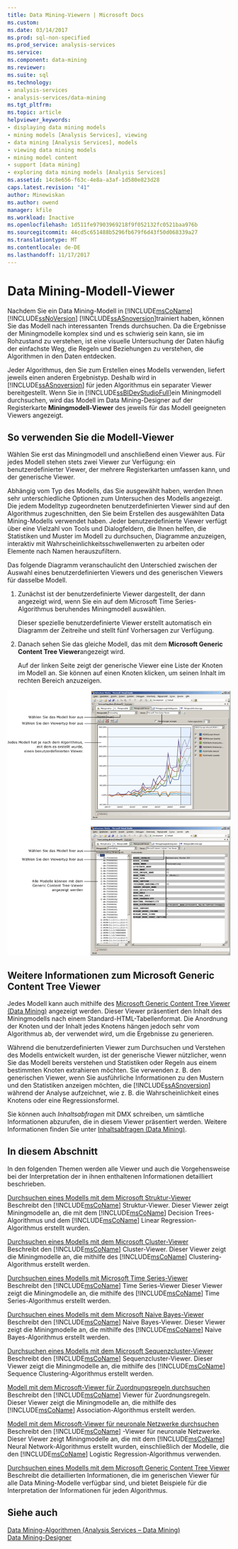 ```yaml
---
title: Data Mining-Viewern | Microsoft Docs
ms.custom: 
ms.date: 03/14/2017
ms.prod: sql-non-specified
ms.prod_service: analysis-services
ms.service: 
ms.component: data-mining
ms.reviewer: 
ms.suite: sql
ms.technology:
- analysis-services
- analysis-services/data-mining
ms.tgt_pltfrm: 
ms.topic: article
helpviewer_keywords:
- displaying data mining models
- mining models [Analysis Services], viewing
- data mining [Analysis Services], models
- viewing data mining models
- mining model content
- support [data mining]
- exploring data mining models [Analysis Services]
ms.assetid: 14c8e656-f63c-4e8a-a3af-1d580e823d28
caps.latest.revision: "41"
author: Minewiskan
ms.author: owend
manager: kfile
ms.workload: Inactive
ms.openlocfilehash: 1d511fe97903969218f9f052132fc0521baa976b
ms.sourcegitcommit: 44cd5c651488b5296fb679f6d43f50d068339a27
ms.translationtype: MT
ms.contentlocale: de-DE
ms.lasthandoff: 11/17/2017
---
```

# <a name="data-mining-model-viewers"></a>Data Mining-Modell-Viewer
  Nachdem Sie ein Data Mining-Modell in [!INCLUDE[msCoName](../../includes/msconame-md.md)] [!INCLUDE[ssNoVersion](../../includes/ssnoversion-md.md)] [!INCLUDE[ssASnoversion](../../includes/ssasnoversion-md.md)]trainiert haben, können Sie das Modell nach interessanten Trends durchsuchen. Da die Ergebnisse der Miningmodelle komplex sind und es schwierig sein kann, sie im Rohzustand zu verstehen, ist eine visuelle Untersuchung der Daten häufig der einfachste Weg, die Regeln und Beziehungen zu verstehen, die Algorithmen in den Daten entdecken.  
  
 Jeder Algorithmus, den Sie zum Erstellen eines Modells verwenden, liefert jeweils einen anderen Ergebnistyp. Deshalb wird in [!INCLUDE[ssASnoversion](../../includes/ssasnoversion-md.md)] für jeden Algorithmus ein separater Viewer bereitgestellt. Wenn Sie in [!INCLUDE[ssBIDevStudioFull](../../includes/ssbidevstudiofull-md.md)]ein Miningmodell durchsuchen, wird das Modell im Data Mining-Designer auf der Registerkarte **Miningmodell-Viewer** des jeweils für das Modell geeigneten Viewers angezeigt.  
  
## <a name="how-to-use-the-model-viewers"></a>So verwenden Sie die Modell-Viewer  
 Wählen Sie erst das Miningmodell und anschließend einen Viewer aus. Für jedes Modell stehen stets zwei Viewer zur Verfügung: ein benutzerdefinierter Viewer, der mehrere Registerkarten umfassen kann, und der generische Viewer.  
  
 Abhängig vom Typ des Modells, das Sie ausgewählt haben, werden Ihnen sehr unterschiedliche Optionen zum Untersuchen des Modells angezeigt. Die jedem Modelltyp zugeordneten benutzerdefinierten Viewer sind auf den Algorithmus zugeschnitten, den Sie beim Erstellen des ausgewählten Data Mining-Modells verwendet haben. Jeder benutzerdefinierte Viewer verfügt über eine Vielzahl von Tools und Dialogfeldern, die Ihnen helfen, die Statistiken und Muster im Modell zu durchsuchen, Diagramme anzuzeigen, interaktiv mit Wahrscheinlichkeitsschwellenwerten zu arbeiten oder Elemente nach Namen herauszufiltern.  
  
 Das folgende Diagramm veranschaulicht den Unterschied zwischen der Auswahl eines benutzerdefinierten Viewers und des generischen Viewers für dasselbe Modell.  
  
1.  Zunächst ist der benutzerdefinierte Viewer dargestellt, der dann angezeigt wird, wenn Sie ein auf dem Microsoft Time Series-Algorithmus beruhendes Miningmodell auswählen.  
  
     Dieser spezielle benutzerdefinierte Viewer erstellt automatisch ein Diagramm der Zeitreihe und stellt fünf Vorhersagen zur Verfügung.  
  
2.  Danach sehen Sie das gleiche Modell, das mit dem **Microsoft Generic Content Tree Viewer**angezeigt wird.  
  
     Auf der linken Seite zeigt der generische Viewer eine Liste der Knoten im Modell an. Sie können auf einen Knoten klicken, um seinen Inhalt im rechten Bereich anzuzeigen.  
  
 ![Übersicht über die Mining-Modell-Designer](../../analysis-services/data-mining/media/generic-mining-model-tab1.gif "Überblick über die Mining-Modell-Designer")  
  
## <a name="more-about-the-microsoft-generic-content-tree-viewer"></a>Weitere Informationen zum Microsoft Generic Content Tree Viewer  
 Jedes Modell kann auch mithilfe des [Microsoft Generic Content Tree Viewer &#40;Data Mining&#41;](http://msdn.microsoft.com/library/751b4393-f6fd-48c1-bcef-bdca589ce34c) angezeigt werden. Dieser Viewer präsentiert den Inhalt des Miningmodells nach einem Standard-HTML-Tabellenformat. Die Anordnung der Knoten und der Inhalt jedes Knotens hängen jedoch sehr vom Algorithmus ab, der verwendet wird, um die Ergebnisse zu generieren.  
  
 Während die benutzerdefinierten Viewer zum Durchsuchen und Verstehen des Modells entwickelt wurden, ist der generische Viewer nützlicher, wenn Sie das Modell bereits verstehen und Statistiken oder Regeln aus einem bestimmten Knoten extrahieren möchten. Sie verwenden z. B. den generischen Viewer, wenn Sie ausführliche Informationen zu den Mustern und den Statistiken anzeigen möchten, die [!INCLUDE[ssASnoversion](../../includes/ssasnoversion-md.md)] während der Analyse aufzeichnet, wie z. B. die Wahrscheinlichkeit eines Knotens oder eine Regressionsformel.  
  
 Sie können auch *Inhaltsabfragen* mit DMX schreiben, um sämtliche Informationen abzurufen, die in diesem Viewer präsentiert werden. Weitere Informationen finden Sie unter [Inhaltsabfragen &#40;Data Mining&#41;](../../analysis-services/data-mining/content-queries-data-mining.md).  
  
## <a name="in-this-section"></a>In diesem Abschnitt  
 In den folgenden Themen werden alle Viewer und auch die Vorgehensweise bei der Interpretation der in ihnen enthaltenen Informationen detailliert beschrieben.  
  
 [Durchsuchen eines Modells mit dem Microsoft Struktur-Viewer](../../analysis-services/data-mining/browse-a-model-using-the-microsoft-tree-viewer.md)  
 Beschreibt den [!INCLUDE[msCoName](../../includes/msconame-md.md)] Struktur-Viewer. Dieser Viewer zeigt Miningmodelle an, die mit dem [!INCLUDE[msCoName](../../includes/msconame-md.md)] Decision Trees-Algorithmus und dem [!INCLUDE[msCoName](../../includes/msconame-md.md)] Linear Regression-Algorithmus erstellt wurden.  
  
 [Durchsuchen eines Modells mit dem Microsoft Cluster-Viewer](../../analysis-services/data-mining/browse-a-model-using-the-microsoft-cluster-viewer.md)  
 Beschreibt den [!INCLUDE[msCoName](../../includes/msconame-md.md)] Cluster-Viewer. Dieser Viewer zeigt die Miningmodelle an, die mithilfe des [!INCLUDE[msCoName](../../includes/msconame-md.md)] Clustering-Algorithmus erstellt werden.  
  
 [Durchsuchen eines Modells mit Microsoft Time Series-Viewer](../../analysis-services/data-mining/browse-a-model-using-the-microsoft-time-series-viewer.md)  
 Beschreibt den [!INCLUDE[msCoName](../../includes/msconame-md.md)] Time Series-Viewer Dieser Viewer zeigt die Miningmodelle an, die mithilfe des [!INCLUDE[msCoName](../../includes/msconame-md.md)] Time Series-Algorithmus erstellt werden.  
  
 [Durchsuchen eines Modells mit dem Microsoft Naive Bayes-Viewer](../../analysis-services/data-mining/browse-a-model-using-the-microsoft-naive-bayes-viewer.md)  
 Beschreibt den [!INCLUDE[msCoName](../../includes/msconame-md.md)] Naive Bayes-Viewer. Dieser Viewer zeigt die Miningmodelle an, die mithilfe des [!INCLUDE[msCoName](../../includes/msconame-md.md)] Naive Bayes-Algorithmus erstellt werden.  
  
 [Durchsuchen eines Modells mit dem Microsoft Sequenzcluster-Viewer](../../analysis-services/data-mining/browse-a-model-using-the-microsoft-sequence-cluster-viewer.md)  
 Beschreibt den [!INCLUDE[msCoName](../../includes/msconame-md.md)] Sequenzcluster-Viewer. Dieser Viewer zeigt die Miningmodelle an, die mithilfe des [!INCLUDE[msCoName](../../includes/msconame-md.md)] Sequence Clustering-Algorithmus erstellt werden.  
  
 [Modell mit dem Microsoft-Viewer für Zuordnungsregeln durchsuchen](../../analysis-services/data-mining/browse-a-model-using-the-microsoft-association-rules-viewer.md)  
 Beschreibt den [!INCLUDE[msCoName](../../includes/msconame-md.md)] Viewer für Zuordnungsregeln. Dieser Viewer zeigt die Miningmodelle an, die mithilfe des [!INCLUDE[msCoName](../../includes/msconame-md.md)] Association-Algorithmus erstellt werden.  
  
 [Modell mit dem Microsoft-Viewer für neuronale Netzwerke durchsuchen](../../analysis-services/data-mining/browse-a-model-using-the-microsoft-neural-network-viewer.md)  
 Beschreibt den [!INCLUDE[msCoName](../../includes/msconame-md.md)] -Viewer für neuronale Netzwerke. Dieser Viewer zeigt Miningmodelle an, die mit dem [!INCLUDE[msCoName](../../includes/msconame-md.md)] Neural Network-Algorithmus erstellt wurden, einschließlich der Modelle, die den [!INCLUDE[msCoName](../../includes/msconame-md.md)] Logistic Regression-Algorithmus verwenden.  
  
 [Durchsuchen eines Modells mit dem Microsoft Generic Content Tree Viewer](../../analysis-services/data-mining/browse-a-model-using-the-microsoft-generic-content-tree-viewer.md)  
 Beschreibt die detaillierten Informationen, die im generischen Viewer für alle Data Mining-Modelle verfügbar sind, und bietet Beispiele für die Interpretation der Informationen für jeden Algorithmus.  
  
## <a name="see-also"></a>Siehe auch  
 [Data Mining-Algorithmen &#40;Analysis Services – Data Mining&#41;](../../analysis-services/data-mining/data-mining-algorithms-analysis-services-data-mining.md)   
 [Data Mining-Designer](../../analysis-services/data-mining/data-mining-designer.md)  
  
  

